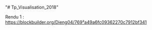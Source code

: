 "# Tp_Visualisation_2018" 

Rendu 1 : https://blockbuilder.org/Dieng04/769²a49a6fc09362270c7912bf341
